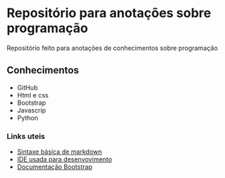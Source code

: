 # Repositório para anotações sobre programação
Repositório feito para anotações de conhecimentos sobre programação

## Conhecimentos
* GitHub
* Html e css
* Bootstrap
* Javascrip
* Python

### Links uteis
* [Sintaxe básica de markdown](https://www.markdownguide.org/basic-syntax/)
* [IDE usada para desenvovimento](https://code.visualstudio.com/)
* [Documentação Bootstrap](https://getbootstrap.com/docs/5.1/getting-started/introduction/)
